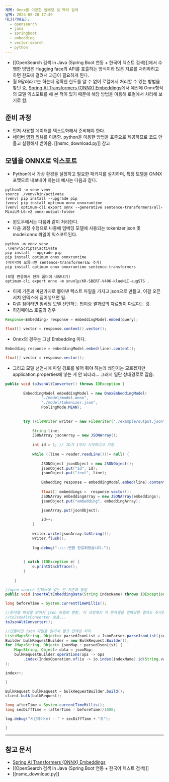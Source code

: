 ```yaml
---
제목: Onnx를 이용한 임베딩 및 벡터 검색
날짜: 2024-06-28 17:49
태그(키워드):
  - opensearch
  - java
  - springboot
  - embedding
  - vector-search
  - python
---
```

- [[OpenSearch 검색 in Java (Spring Boot 연동 + 한국어 텍스트 검색)]]에서 수행한 방법은 Hugging face의 API를 호출하는 방식이라 많은 자료를 처리하려고 하면 한도에 걸려서 과금이 필요하게 된다.
- 월 9달러라고는 하는데 정확한 한도를 알 수 없어 로컬에서 처리할 수 있는 방법을 찾던 중, [Spring AI Transformers (ONNX) Embeddings](https://docs.spring.io/spring-ai/reference/api/embeddings/onnx.html)에서 예전에 Onnx형식의 모델 익스포트를 해 본 적이 있기 때문에 해당 방법을 이용해 로컬에서 처리해 보기로 함.

## 준비 과정

- 먼저 사용할 데이터를 텍스트화해서 준비해야 한다.
- [네이버 영화 리뷰](https://ko-nlp.github.io/Korpora/ko-docs/corpuslist/nsmc.html)를 이용함. python을 이용한 방법을 표준으로 제공하므로 코드 만들고 실행해서 받아옴. [[nsmc_download.py]] 참고

## 모델을 ONNX로 익스포트

- Python에서 가상 환경을 설정하고 필요한 패키지를 설치하며, 특정 모델을 ONNX 포맷으로 내보내야 하는데 예시는 다음과 같다.


```
python3 -m venv venv
source ./venv/bin/activate
(venv) pip install --upgrade pip
(venv) pip install optimum onnx onnxruntime
(venv) optimum-cli export onnx --generative sentence-transformers/all-MiniLM-L6-v2 onnx-output-folder
```

- 윈도우에서는 다음과 같이 처리한다.
- 다음 과정 수행으로 나중에 임베딩 모델에 사용되는 tokenizer.json 및 model.onnx 파일이 익스포트된다.

```
python -m venv venv
.\venv\Scripts\activate
pip install --upgrade pip
pip install optimum onnx onnxruntime
(마지막에 오류나면 sentence-transformers도 추가)
pip install optimum onnx onnxruntime sentence-transformers

(모델 변경해서 현재 폴더에 내보내기)
optimum-cli export onnx -m snunlp/KR-SBERT-V40K-klueNLI-augSTS .
```

- 이제 기존과 마찬가지로 뽑아낸 텍스트 파일을 가지고 json으로 만들고, 이걸 오픈서치 인덱스에 집어넣으면 됨.
- 다른 점이라면 임베딩 모델 선언하는 법이랑 결과값의 자료형이 다르다는 것.
- 허깅페이스 호출의 경우

```java
Response<Embedding> response = embeddingModel.embed(query);

float[] vector = response.content().vector();
```

- Onnx의 경우는 그냥 Embedding 이다.

```java
Embedding response = embeddingModel.embed(line).content();

float[] vector = response.vector();
```

- 그리고 모델 선언시에 파일 경로를 넣어 줘야 하는데 왜인지는 모르겠지만 application.properties에 넣는 게 안 되더라... 그래서 일단 상대경로로 잡음.


```java
public void toJsonAltConverter() throws IOException {
		
		EmbeddingModel embeddingModel = new OnnxEmbeddingModel(
				"./model/model.onnx",
				"./model/tokenizer.json",
                PoolingMode.MEAN);
		
		
		try (FileWriter writer = new FileWriter("./example/output.json"); BufferedReader reader = new BufferedReader(new FileReader(txtFilePath))) {
			
			String line;
            JSONArray jsonArray = new JSONArray();
            
            int id = 1; // ID가 1부터 시작하다고 가정
            
            while ((line = reader.readLine())!= null) {
            	
            	JSONObject jsonObject = new JSONObject();
                jsonObject.put("id", id);
                jsonObject.put("text", line);
                
                Embedding response = embeddingModel.embed(line).content();
            	
                float[] embeddings =  response.vector();
                JSONArray embeddingArray = new JSONArray(embeddings);
                jsonObject.put("embedding", embeddingArray);

                jsonArray.put(jsonObject);
                
            	id++; 
            }
            
            writer.write(jsonArray.toString());
            writer.flush();
            
            log.debug(":::::변환 완료되었습니다.");
            
			
		} catch (IOException e) {
            e.printStackTrace();
        }
		
	}

//open search 인덱스에 넣는 건 기존과 동일
public void insertAltEmbeddingData(String indexName) throws IOException {

long beforeTime = System.currentTimeMillis();

//문자열 파일을 읽어서 json 파일로 변환, 이 과정에서 각 문자열을 임베딩한 결과도 추가한다
//toJsonAltConverter 호출...
toJsonAltConverter();

//만들어진 json 파일을 읽어서 벌크 인덱싱 처리
List<Map<String, Object>> parsedJsonList = JsonParser.parseJsonList(jsonFilePath);
Builder bulkRequestBuilder = new BulkRequest.Builder();
for (Map<String, Object> jsonMap : parsedJsonList) {
	Map<String, Object> data = jsonMap;
	bulkRequestBuilder.operations(ops -> ops
		.index(IndexOperation.of(io -> io.index(indexName).id(String.valueOf(index)).document(data)))
);

index++;

}

BulkRequest bulkRequest = bulkRequestBuilder.build();
client.bulk(bulkRequest);

long afterTime = System.currentTimeMillis();
long secDiffTime = (afterTime - beforeTime)/1000;

log.debug("시간차이(m) : " + secDiffTime + "초");

}

```


---

## 참고 문서

- [Spring AI Transformers (ONNX) Embeddings](https://docs.spring.io/spring-ai/reference/api/embeddings/onnx.html)
- [[OpenSearch 검색 in Java (Spring Boot 연동 + 한국어 텍스트 검색)]]
- [[nsmc_download.py]]
